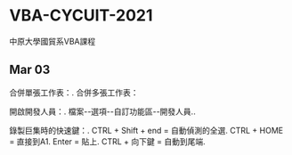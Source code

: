 # VBA-CYCUIT-2021
中原大學國貿系VBA課程


## **Mar 03**
合併單張工作表：.
合併多張工作表：

開啟開發人員：.
檔案--選項--自訂功能區--開發人員..

錄製巨集時的快速鍵：.
CTRL + Shift + end = 自動偵測的全選. 
CTRL + HOME = 直接到A1.
Enter = 貼上. 
CTRL + 向下鍵 = 自動到尾端.
